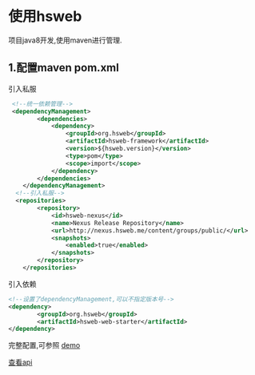 # 使用hsweb
项目java8开发,使用maven进行管理.

## 1.配置maven pom.xml
引入私服
```xml
 <!--统一依赖管理-->
 <dependencyManagement>
        <dependencies>
            <dependency>
                <groupId>org.hsweb</groupId>
                <artifactId>hsweb-framework</artifactId>
                <version>${hsweb.version}</version>
                <type>pom</type>
                <scope>import</scope>
            </dependency>
        </dependencies>
    </dependencyManagement>
  <!--引入私服-->
  <repositories>
        <repository>
            <id>hsweb-nexus</id>
            <name>Nexus Release Repository</name>
            <url>http://nexus.hsweb.me/content/groups/public/</url>
            <snapshots>
                <enabled>true</enabled>
            </snapshots>
        </repository>
    </repositories>
```

引入依赖
```xml
<!--设置了dependencyManagement,可以不指定版本号-->
<dependency>
        <groupId>org.hsweb</groupId>
        <artifactId>hsweb-web-starter</artifactId>
</dependency>
```

完整配置,可参照 [demo](https://github.com/hs-web/hsweb-demo/blob/master/pom.xml)

[查看api](2.API.md)
